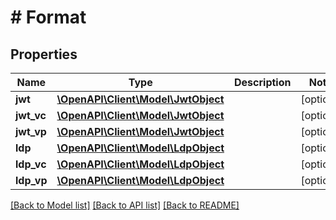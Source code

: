 # # Format

## Properties

| Name       | Type                                                | Description | Notes      |
| ---------- | --------------------------------------------------- | ----------- | ---------- |
| **jwt**    | [**\OpenAPI\Client\Model\JwtObject**](JwtObject.md) |             | [optional] |
| **jwt_vc** | [**\OpenAPI\Client\Model\JwtObject**](JwtObject.md) |             | [optional] |
| **jwt_vp** | [**\OpenAPI\Client\Model\JwtObject**](JwtObject.md) |             | [optional] |
| **ldp**    | [**\OpenAPI\Client\Model\LdpObject**](LdpObject.md) |             | [optional] |
| **ldp_vc** | [**\OpenAPI\Client\Model\LdpObject**](LdpObject.md) |             | [optional] |
| **ldp_vp** | [**\OpenAPI\Client\Model\LdpObject**](LdpObject.md) |             | [optional] |

[[Back to Model list]](../../README.md#models) [[Back to API list]](../../README.md#endpoints) [[Back to README]](../../README.md)
